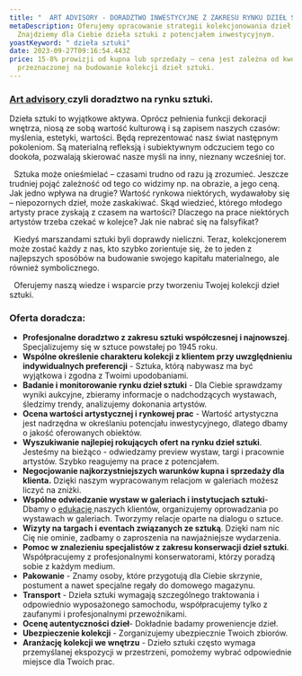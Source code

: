 ```yaml
---
title: "  ART ADVISORY - DORADZTWO INWESTYCYJNE Z ZAKRESU RYNKU DZIEŁ SZTUKI"
metaDescription: Oferujemy opracowanie strategii kolekcjonowania dzieł sztuki.
  Znajdziemy dla Ciebie dzieła sztuki z potencjałem inwestycyjnym.
yoastKeyword: " dzieła sztuki"
date: 2023-09-27T09:16:54.443Z
price: 15-8% prowizji od kupna lub sprzedaży – cena jest zależna od kwoty
  przeznaczonej na budowanie kolekcji dzieł sztuki.
---
```

### **[Art advisory ](https://artdivision.pl)czyli doradztwo na rynku sztuki.**

Dzieła sztuki to wyjątkowe aktywa. Oprócz pełnienia funkcji dekoracji wnętrza, niosą ze sobą wartość kulturową i są zapisem naszych czasów: myślenia, estetyki, wartości. Będą reprezentować nasz świat następnym pokoleniom. Są materialną refleksją i subiektywnym odczuciem tego co dookoła, pozwalają skierować nasze myśli na inny, nieznany wcześniej tor. 

  Sztuka może onieśmielać – czasami trudno od razu ją zrozumieć. Jeszcze trudniej pojąć zależność od tego co widzimy np. na obrazie, a jego ceną. Jak jedno wpływa na drugie? Wartość rynkowa niektórych, wydawałoby się – niepozornych dzieł, może zaskakiwać. Skąd wiedzieć, którego młodego artysty prace zyskają z czasem na wartości? Dlaczego na prace niektórych artystów trzeba czekać w kolejce? Jak nie nabrać się na falsyfikat? 

  Kiedyś marszandami sztuki byli doprawdy nieliczni. Teraz, kolekcjonerem może zostać każdy z nas, kto szybko zorientuje się, że to jeden z najlepszych sposóbów na budowanie swojego kapitału materialnego, ale również symbolicznego.

  Oferujemy naszą wiedze i wsparcie przy tworzeniu Twojej kolekcji dzieł sztuki. 

### Oferta doradcza:

* **Profesjonalne doradztwo z zakresu sztuki współczesnej i najnowszej**. Specjalizujemy się w sztuce powstałej po 1945 roku. 
* **Wspólne określenie charakteru kolekcji z klientem przy uwzględnieniu indywidualnych preferencji** - Sztuka, którą nabywasz ma być wyjątkowa i zgodna z Twoimi upodobaniami.
* **Badanie i monitorowanie rynku dzieł sztuki** - Dla Ciebie sprawdzamy wyniki aukcyjne,   zbieramy informacje o nadchodzących wystawach, śledzimy trendy, analizujemy dokonania artystów.
* **Ocena wartości artystycznej i rynkowej prac** - Wartość artystyczna jest nadrzędna w określaniu potencjału inwestycyjnego, dlatego dbamy o jakość oferowanych obiektów.
* **Wyszukiwanie najlepiej rokujących ofert na rynku dzieł sztuki**. Jesteśmy na bieżąco - odwiedzamy preview wystaw, targi i pracownie artystów. Szybko reagujemy na prace z potencjałem. 
* **Negocjowanie najkorzystniejszych warunków kupna i sprzedaży dla klienta.** Dzięki  naszym wypracowanym relacjom w galeriach możesz liczyć na zniżki. 
* **Wspólne odwiedzanie wystaw w galeriach i instytucjach sztuki**- Dbamy o [edukację ](https://artdivision.pl/szkolenia/tworzenie-kolekcji)naszych klientów, organizujemy oprowadzania po wystawach w galeriach. Tworzymy relacje oparte na dialogu o sztuce. 
* **Wizyty na targach i eventach związanych ze sztuką**. Dzięki nam nic Cię nie ominie, zadbamy o zaproszenia na nawjażniejsze wydarzenia. 
* **Pomoc w znalezieniu specjalistów z zakresu konserwacji dzieł sztuki**. Współpracujemy z profesjonalnymi konserwatorami, którzy poradzą sobie z każdym medium.
* **Pakowanie** - Znamy osoby, które przygotują dla Ciebie skrzynie, postument a nawet specjalne regały do domowego magazynu. 
* **Transport** - Dzieła sztuki wymagają szczególnego traktowania i odpowiednio wyposażonego samochodu, współpracujemy tylko z zaufanymi i profesjonalnymi przewoźnikami.
* **Ocenę autentyczności dzieł**- Dokładnie badamy proweniencje dzieł. 
* **Ubezpieczenie kolekcji** - Zorganizujemy ubezpiecznie Twoich zbiorów.
* **Aranżację kolekcji we wnętrzu** - Dzieło sztuki często wymaga przemyślanej ekspozycji w przestrzeni, pomożemy wybrać odpowiednie miejsce dla Twoich prac.